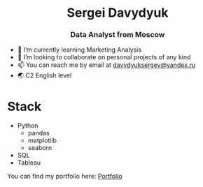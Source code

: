 <div id='header' align='center'>
  <h1>Sergei Davydyuk</h1>
  <h3>Data Analyst from Moscow</h3>
</div>

- 🌱 I’m currently learning Marketing Analysis
- 💞️ I’m looking to collaborate on personal projects of any kind
- 📫 You can reach me by email at davydyuksergey@yandex.ru
- 🌏 C2 English level

<div id='header' aligh='center'>
  <h1>Stack</h1>
  
* Python
  + pandas
  + matplotlib
  + seaborn
* SQL
* Tableau

You can find my portfolio here: 
[Portfolio](https://github.com/SiriusSergio/portfolio)
